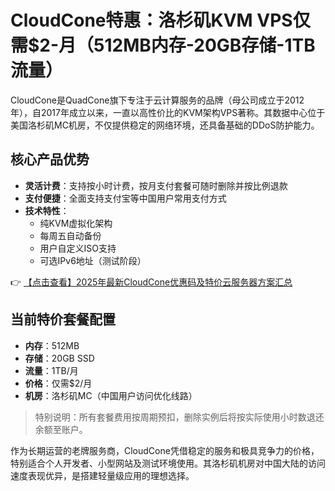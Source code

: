 # CloudCone特惠：洛杉矶KVM VPS仅需$2-月（512MB内存-20GB存储-1TB流量）

CloudCone是QuadCone旗下专注于云计算服务的品牌（母公司成立于2012年），自2017年成立以来，一直以高性价比的KVM架构VPS著称。其数据中心位于美国洛杉矶MC机房，不仅提供稳定的网络环境，还具备基础的DDoS防护能力。

## 核心产品优势
- **灵活计费**：支持按小时计费，按月支付套餐可随时删除并按比例退款
- **支付便捷**：全面支持支付宝等中国用户常用支付方式
- **技术特性**：
  - 纯KVM虚拟化架构
  - 每周五自动备份
  - 用户自定义ISO支持
  - 可选IPv6地址（测试阶段）

👉 [【点击查看】2025年最新CloudCone优惠码及特价云服务器方案汇总](https://bit.ly/Cloudcone)

## 当前特价套餐配置
- **内存**：512MB
- **存储**：20GB SSD
- **流量**：1TB/月
- **价格**：仅需$2/月
- **机房**：洛杉矶MC（中国用户访问优化线路）

> 特别说明：所有套餐费用按周期预扣，删除实例后将按实际使用小时数退还余额至账户。

作为长期运营的老牌服务商，CloudCone凭借稳定的服务和极具竞争力的价格，特别适合个人开发者、小型网站及测试环境使用。其洛杉矶机房对中国大陆的访问速度表现优异，是搭建轻量级应用的理想选择。